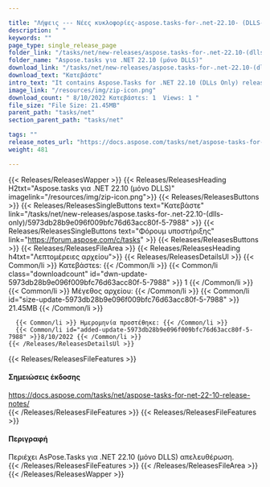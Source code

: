 ```yaml
---

title: "Λήψεις --- Νέες κυκλοφορίες-aspose.tasks-for-.net-22.10- (DLLS-μόνο)"
description: " "
keywords: ""
page_type: single_release_page
folder_link: "/tasks/net/new-releases/aspose.tasks-for-.net-22.10-(dlls-only)/"
folder_name: "Aspose.tasks για .NET 22.10 (μόνο DLLS)"
download_link: "/tasks/net/new-releases/aspose.tasks-for-.net-22.10-(dlls-only)/5973db28b9e096f009bfc76d63acc80f-5-7988"
download_text: "Κατεβάστε"
intro_text: "It contains Aspose.Tasks for .NET 22.10 (DLLs Only) release."
image_link: "/resources/img/zip-icon.png"
download_count: " 8/10/2022 Κατεβάστεs: 1  Views: 1 "
file_size: "File Size: 21.45MB"
parent_path: "tasks/net"
section_parent_path: "tasks/net"

tags: ""
release_notes_url: "https://docs.aspose.com/tasks/net/aspose-tasks-for-net-22-10-release-notes/"
weight: 481

---
```


{{< Releases/ReleasesWapper >}}
  {{< Releases/ReleasesHeading H2txt="Aspose.tasks για .NET 22.10 (μόνο DLLS)" imagelink="/resources/img/zip-icon.png">}}
  {{< Releases/ReleasesButtons >}}
    {{< Releases/ReleasesSingleButtons text="Κατεβάστε" link="/tasks/net/new-releases/aspose.tasks-for-.net-22.10-(dlls-only)/5973db28b9e096f009bfc76d63acc80f-5-7988" >}}
    {{< Releases/ReleasesSingleButtons text="Φόρουμ υποστήριξης" link="https://forum.aspose.com/c/tasks" >}}
  {{< Releases/ReleasesButtons >}}
  {{< Releases/ReleasesFileArea >}}
    {{< Releases/ReleasesHeading h4txt="Λεπτομέρειες αρχείου">}}
    {{< Releases/ReleasesDetailsUl >}}
      {{< Common/li >}} Κατεβάστεs: {{< /Common/li >}}
      {{< Common/li class="downloadcount" id="dwn-update-5973db28b9e096f009bfc76d63acc80f-5-7988" >}} 1 {{< /Common/li >}}
      {{< Common/li >}} Μέγεθος αρχείου: {{< /Common/li >}}
      {{< Common/li id="size-update-5973db28b9e096f009bfc76d63acc80f-5-7988" >}} 21.45MB {{< /Common/li >}}

      {{< Common/li >}} Ημερομηνία προστέθηκε: {{< /Common/li >}}
      {{< Common/li id="added-update-5973db28b9e096f009bfc76d63acc80f-5-7988" >}}8/10/2022 {{< /Common/li >}}
    {{< /Releases/ReleasesDetailsUl >}}

  {{< Releases/ReleasesFileFeatures >}}
      <h4>Σημειώσεις έκδοσης</h4><div><a href='https://docs.aspose.com/tasks/net/aspose-tasks-for-net-22-10-release-notes/'>https://docs.aspose.com/tasks/net/aspose-tasks-for-net-22-10-release-notes/</a></div>
  {{< /Releases/ReleasesFileFeatures >}}
  {{< Releases/ReleasesFileFeatures >}}
      <h4>Περιγραφή</h4><div class="HTMLDescription">Περιέχει AsPose.Tasks για .NET 22.10 (μόνο DLLS) απελευθέρωση.</div>
  {{< /Releases/ReleasesFileFeatures >}}
 {{< /Releases/ReleasesFileArea >}}
{{< /Releases/ReleasesWapper >}}


